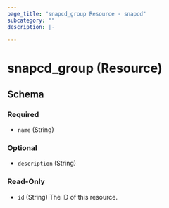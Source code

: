 ```yaml
---
page_title: "snapcd_group Resource - snapcd"
subcategory: ""
description: |-
  
---
```


# snapcd_group (Resource)






<!-- schema generated by tfplugindocs -->
## Schema

### Required

- `name` (String)

### Optional

- `description` (String)

### Read-Only

- `id` (String) The ID of this resource.
